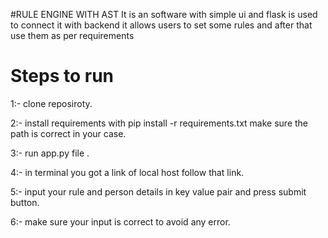 #RULE ENGINE WITH AST 
It is an software with simple ui and flask is used to connect it with backend 
it allows users to set some rules and after that use them as per requirements 

# Steps to run
1:- clone reposiroty.

2:- install requirements with pip install -r requirements.txt  make sure the path is correct in your case.

3:- run app.py file .

4:- in terminal you got a link of local host follow that link.

5:- input your rule and person details in key value pair and press submit button.

6:- make sure your input is correct to avoid any error.

